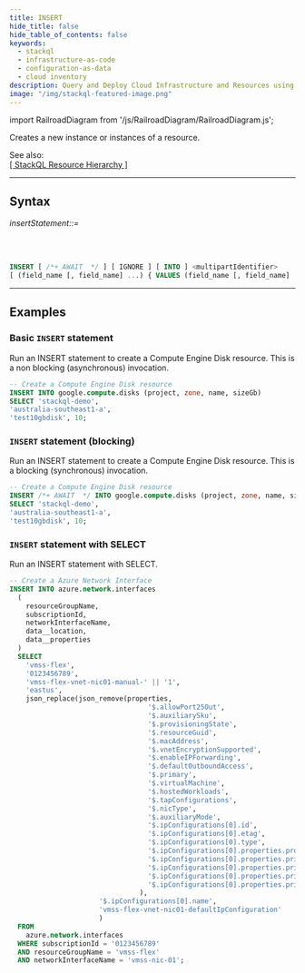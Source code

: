 ```yaml
---
title: INSERT
hide_title: false
hide_table_of_contents: false
keywords:
  - stackql
  - infrastructure-as-code
  - configuration-as-data
  - cloud inventory
description: Query and Deploy Cloud Infrastructure and Resources using SQL
image: "/img/stackql-featured-image.png"
---
```

import RailroadDiagram from '/js/RailroadDiagram/RailroadDiagram.js';

Creates a new instance or instances of a resource. 

See also:  
[[ StackQL Resource Hierarchy ]](/docs/getting-started/resource-hierarchy)

* * * 

## Syntax

*insertStatement::=*

<RailroadDiagram 
type="insert"
/>

&nbsp;  
&nbsp;

```sql
INSERT [ /*+ AWAIT  */ ] [ IGNORE ] [ INTO ] <multipartIdentifier>
[ (field_name [, field_name] ...) { VALUES (field_name [, field_name] ...) | <selectExpression>; } ;
```

* * *

## Examples

### Basic `INSERT` statement
Run an INSERT statement to create a Compute Engine Disk resource.  This is a non blocking (asynchronous) invocation.

```sql
-- Create a Compute Engine Disk resource
INSERT INTO google.compute.disks (project, zone, name, sizeGb) 
SELECT 'stackql-demo', 
'australia-southeast1-a', 
'test10gbdisk', 10;
```

### `INSERT` statement (blocking)
Run an INSERT statement to create a Compute Engine Disk resource.  This is a blocking (synchronous) invocation.

```sql
-- Create a Compute Engine Disk resource
INSERT /*+ AWAIT  */ INTO google.compute.disks (project, zone, name, sizeGb) 
SELECT 'stackql-demo', 
'australia-southeast1-a', 
'test10gbdisk', 10;
```

### `INSERT` statement with SELECT
Run an INSERT statement with SELECT.

```sql
-- Create a Azure Network Interface
INSERT INTO azure.network.interfaces
  (
    resourceGroupName,
    subscriptionId,
    networkInterfaceName,
    data__location,
    data__properties
  )
  SELECT
    'vmss-flex',
    '0123456789',
    'vmss-flex-vnet-nic01-manual-' || '1',
    'eastus',
    json_replace(json_remove(properties,
                                  '$.allowPort25Out',
                                  '$.auxiliarySku',
                                  '$.provisioningState',
                                  '$.resourceGuid',
                                  '$.macAddress',
                                  '$.vnetEncryptionSupported',
                                  '$.enableIPForwarding',
                                  '$.defaultOutboundAccess',
                                  '$.primary',
                                  '$.virtualMachine',
                                  '$.hostedWorkloads',
                                  '$.tapConfigurations',
                                  '$.nicType',
                                  '$.auxiliaryMode',
                                  '$.ipConfigurations[0].id',
                                  '$.ipConfigurations[0].etag',
                                  '$.ipConfigurations[0].type',
                                  '$.ipConfigurations[0].properties.provisioningState',
                                  '$.ipConfigurations[0].properties.privateIPAddress',
                                  '$.ipConfigurations[0].properties.privateIPAllocationMethod',
                                  '$.ipConfigurations[0].properties.primary',
                                  '$.ipConfigurations[0].properties.privateIPAddressVersion'
                                ),
                      '$.ipConfigurations[0].name',
                      'vmss-flex-vnet-nic01-defaultIpConfiguration'
                      )
  FROM
    azure.network.interfaces
  WHERE subscriptionId = '0123456789'
  AND resourceGroupName = 'vmss-flex'
  AND networkInterfaceName = 'vmss-nic-01';
```

